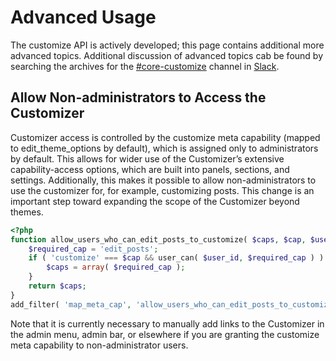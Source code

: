 # Advanced Usage

The customize API is actively developed; this page contains additional more advanced topics. Additional discussion of advanced topics cab be found by searching the archives for the [#core-customize](https://wordpress.slack.com/messages/core-customize/) channel in [Slack](https://chat.wordpress.org/).

## Allow Non-administrators to Access the Customizer

Customizer access is controlled by the customize meta capability (mapped to edit\_theme\_options by default), which is assigned only to administrators by default. This allows for wider use of the Customizer’s extensive capability-access options, which are built into panels, sections, and settings. Additionally, this makes it possible to allow non-administrators to use the customizer for, for example, customizing posts. This change is an important step toward expanding the scope of the Customizer beyond themes.

```php
<?php
function allow_users_who_can_edit_posts_to_customize( $caps, $cap, $user_id ) {
	$required_cap = 'edit_posts';
	if ( 'customize' === $cap && user_can( $user_id, $required_cap ) ) {
		$caps = array( $required_cap );
	}
	return $caps;
}
add_filter( 'map_meta_cap', 'allow_users_who_can_edit_posts_to_customize', 10, 3 );
```

Note that it is currently necessary to manually add links to the Customizer in the admin menu, admin bar, or elsewhere if you are granting the customize meta capability to non-administrator users.
